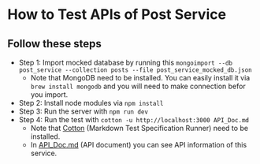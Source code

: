 # How to Test APIs of Post Service

## Follow these steps
* Step 1: Import mocked database by running this ```mongoimport --db post_service --collection posts --file post_service_mocked_db.json```
   * Note that MongoDB need to be installed. You can easily install it via ```brew install mongodb``` and you will need to make connection befor you import.
* Step 2: Install node modules via ```npm install```
* Step 3: Run the server with ```npm run dev```
* Step 4: Run the test with ```cotton -u http://localhost:3000 API_Doc.md```
   * Note that [Cotton](https://github.com/chonla/cotton) (Markdown Test Specification Runner) need to be installed.
   * In [API_Doc.md](https://github.com/Skydddoogg/soa2019_group2/blob/master/api/post/API_Doc.md) (API document) you can see API information of this service.
